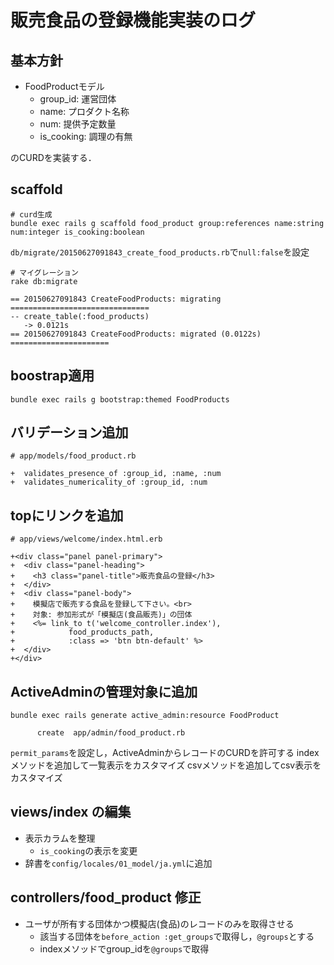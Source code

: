 # 販売食品の登録機能実装のログ

## 基本方針

* FoodProductモデル
    * group_id: 運営団体
    * name: プロダクト名称
    * num: 提供予定数量
    * is_cooking: 調理の有無

のCURDを実装する．

## scaffold

```
# curd生成
bundle exec rails g scaffold food_product group:references name:string num:integer is_cooking:boolean
```

`db/migrate/20150627091843_create_food_products.rb`で`null:false`を設定
 
```
# マイグレーション
rake db:migrate

== 20150627091843 CreateFoodProducts: migrating ===============================
-- create_table(:food_products)
   -> 0.0121s
== 20150627091843 CreateFoodProducts: migrated (0.0122s) ======================
```

## boostrap適用

```
bundle exec rails g bootstrap:themed FoodProducts
```

## バリデーション追加

```
# app/models/food_product.rb

+  validates_presence_of :group_id, :name, :num
+  validates_numericality_of :group_id, :num
```

## topにリンクを追加

```
# app/views/welcome/index.html.erb

+<div class="panel panel-primary">
+  <div class="panel-heading">
+    <h3 class="panel-title">販売食品の登録</h3>
+  </div>
+  <div class="panel-body">
+    模擬店で販売する食品を登録して下さい。<br>
+    対象: 参加形式が「模擬店(食品販売)」の団体
+    <%= link_to t('welcome_controller.index'),
+            food_products_path,
+            :class => 'btn btn-default' %>
+  </div>
+</div>
```

## ActiveAdminの管理対象に追加

```
bundle exec rails generate active_admin:resource FoodProduct

      create  app/admin/food_product.rb
```

`permit_params`を設定し，ActiveAdminからレコードのCURDを許可する
indexメソッドを追加して一覧表示をカスタマイズ
csvメソッドを追加してcsv表示をカスタマイズ

## views/index の編集

* 表示カラムを整理
    * `is_cooking`の表示を変更
* 辞書を`config/locales/01_model/ja.yml`に追加

## controllers/food_product 修正

* ユーザが所有する団体かつ模擬店(食品)のレコードのみを取得させる
    * 該当する団体を`before_action :get_groups`で取得し，`@groups`とする
    * indexメソッドでgroup_idを`@groups`で取得
